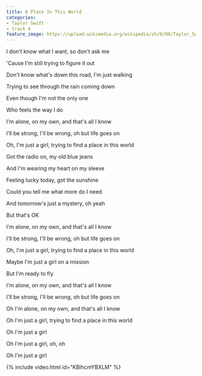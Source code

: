 ```yaml
---
title: A Place In This World
categories:
- Taylor Swift
- track 4
feature_image: https://upload.wikimedia.org/wikipedia/zh/0/00/Taylor_Swift_album.jpg
--- 
```

I don't know what I want, so don't ask me

'Cause I'm still trying to figure it out

Don't know what's down this road, I'm just walking

Trying to see through the rain coming down

Even though I'm not the only one

Who feels the way I do

I'm alone, on my own, and that's all I know

I'll be strong, I'll be wrong, oh but life goes on

Oh, I'm just a girl, trying to find a place in this world

Got the radio on, my old blue jeans

And I'm wearing my heart on my sleeve

Feeling lucky today, got the sunshine

Could you tell me what more do I need

And tomorrow's just a mystery, oh yeah

But that's OK

I'm alone, on my own, and that's all I know

I'll be strong, I'll be wrong, oh but life goes on

Oh, I'm just a girl, trying to find a place in this world

Maybe I'm just a girl on a mission

But I'm ready to fly

I'm alone, on my own, and that's all I know

I'll be strong, I'll be wrong, oh but life goes on

Oh I'm alone, on my own, and that's all I know

Oh I'm just a girl, trying to find a place in this world

Oh I'm just a girl

Oh I'm just a girl, oh, oh

Oh I'm just a girl

{% include video.html id="KBlhcmYBXLM" %}

